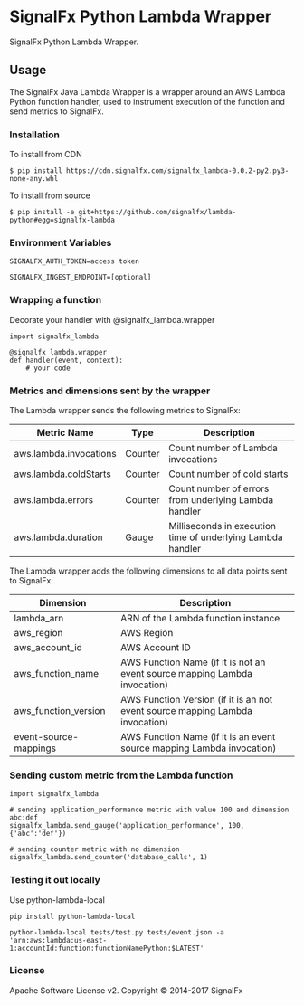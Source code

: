 # SignalFx Python Lambda Wrapper

SignalFx Python Lambda Wrapper.

## Usage

The SignalFx Java Lambda Wrapper is a wrapper around an AWS Lambda Python function handler, used to instrument execution of the function and send metrics to SignalFx.

### Installation

To install from CDN
```
$ pip install https://cdn.signalfx.com/signalfx_lambda-0.0.2-py2.py3-none-any.whl
```


To install from source
```
$ pip install -e git+https://github.com/signalfx/lambda-python#egg=signalfx-lambda
```

### Environment Variables

```
SIGNALFX_AUTH_TOKEN=access token

SIGNALFX_INGEST_ENDPOINT=[optional]
```

### Wrapping a function

Decorate your handler with @signalfx_lambda.wrapper

```
import signalfx_lambda

@signalfx_lambda.wrapper
def handler(event, context):
    # your code
```

### Metrics and dimensions sent by the wrapper

The Lambda wrapper sends the following metrics to SignalFx:

| Metric Name  | Type | Description |
| ------------- | ------------- | ---|
| aws.lambda.invocations  | Counter  | Count number of Lambda invocations|
| aws.lambda.coldStarts  | Counter  | Count number of cold starts|
| aws.lambda.errors  | Counter  | Count number of errors from underlying Lambda handler|
| aws.lambda.duration  | Gauge  | Milliseconds in execution time of underlying Lambda handler|

The Lambda wrapper adds the following dimensions to all data points sent to SignalFx:

| Dimension | Description |
| ------------- | ---|
| lambda_arn  | ARN of the Lambda function instance |
| aws_region  | AWS Region  |
| aws_account_id | AWS Account ID  |
| aws_function_name  | AWS Function Name (if it is not an event source mapping Lambda invocation)|
| aws_function_version  | AWS Function Version (if it is an not event source mapping Lambda invocation)|
| event-source-mappings  | AWS Function Name (if it is an event source mapping Lambda invocation) |


### Sending custom metric from the Lambda function

```
import signalfx_lambda

# sending application_performance metric with value 100 and dimension abc:def
signalfx_lambda.send_gauge('application_performance', 100, {'abc':'def'})

# sending counter metric with no dimension
signalfx_lambda.send_counter('database_calls', 1)
```

### Testing it out locally

Use python-lambda-local
```
pip install python-lambda-local
```

```
python-lambda-local tests/test.py tests/event.json -a 'arn:aws:lambda:us-east-1:accountId:function:functionNamePython:$LATEST'
```

### License

Apache Software License v2. Copyright © 2014-2017 SignalFx